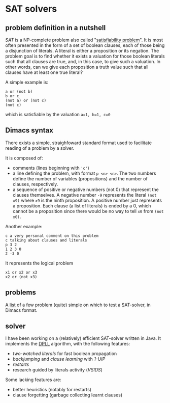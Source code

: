 
# SAT solvers

## problem definition in a nutshell

_SAT_ is a NP-complete problem also called "[satisfiability problem](http://en.wikipedia.org/wiki/Boolean_satisfiability_problem)".
It is most often presented in the form of a set of boolean
clauses, each of those being a disjunction of literals. A literal
is either a proposition or its negation. The problem goal is to
find whether it exists a valuation for those boolean literals such
that all clauses are true, and, in this case, to give such a
valuation. In other words, can we give each proposition a truth value such that all clauses have at least one true literal?

A simple example is:

    a or (not b)
    b or c
    (not a) or (not c)
    (not c)

which is satisfiable by the valuation `a=1, b=1, c=0`

## Dimacs syntax

There exists a simple, straighfoward standard format used
to facilitate reading of a problem by a solver.

It is composed of:

* comments (lines beginning with `'c'`)
* a line defining the problem, with format `p <n> <n>`. The
two numbers define the number of variables (propositions)
and the number of clauses, respectively.
* a sequence of positive or negative numbers (not 0)
that represent the clauses themselves. A negative number
`-9` represents the literal `(not x9)` where `x9` is the
ninth proposition. A positive number just represents a
proposition. Each clause (a list of literals) is ended by a
0, which cannot be a proposition since there would be no way
to tell `x0` from `(not x0)`.

Another example:

    c a very personal comment on this problem
    c talking about clauses and literals
    p 3 2
    1 2 3 0
    2 -3 0

It represents the logical problem

    x1 or x2 or x3
    x2 or (not x3)

## problems

A [list](assets/cnf "cnf problems") of a few problem (quite)
simple on which to test a SAT-solver, in Dimacs format.

## solver

I have been working on a (relatively) efficient SAT-solver written
in Java. It implements the [DPLL](http://en.wikipedia.org/wiki/DPLL_algorithm "DPLL") algorithm, with the following features:


* _two-watched literals_ for fast boolean propagation
* _backjumping_ and _clause learning_ with _1-UIP_
* _restarts_
* research guided by literals activity (_VSIDS_)

Some lacking features are:

* better heuristics (notably for restarts)
* clause forgetting (garbage collecting learnt clauses)

